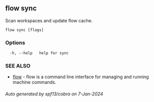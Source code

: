 ## flow sync

Scan workspaces and update flow cache.

```
flow sync [flags]
```

### Options

```
  -h, --help   help for sync
```

### SEE ALSO

* [flow](flow.md)	 - flow is a command line interface for managing and running machine commands.

###### Auto generated by spf13/cobra on 7-Jan-2024
